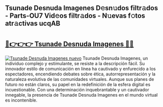 ## Tsunade Desnuda Imagenes D𝚎sn𝚞dos filtr𝚊dos - Parts-OU7 Vid𝚎os filtr𝚊dos - N𝚞evas f𝚘tos atr𝚊ctivas ucqAB

# <h2><a href="http://mbboil0.tromn.icu/?c=Tsunade+Desnuda+Imagenes">🔗👉👉👉 Tsunade Desnuda Imagenes 🔗🔗</a></h2>

[![Tsunade Desnuda Imagenes nuevo](https://i.imgur.com/pEAQMta.gif)](http://mbboil0.tromn.icu/?c=Tsunade+Desnuda+Imagenes)
Tsunade Desnuda Imagenes, un individuo complejo y estimulante, se resiste a la descripción fácil. Su innovador estilo de comunicación en línea ha cautivado y enfurecido a los espectadores, encendiendo debates sobre ética, autorrepresentación y la naturaleza evolutiva de las comunidades virtuales. Aunque sus planes de futuro no están claros, su papel en la redefinición de la esfera digital es incuestionable. Con una determinación inquebrantable y un cautivador innegable, la presencia de Tsunade Desnuda Imagenes en el mundo virtual es incontenible.
